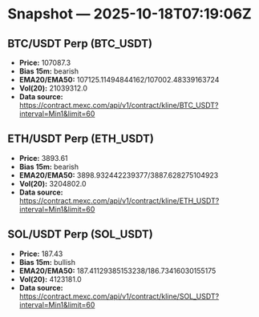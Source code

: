 # Snapshot — 2025-10-18T07:19:06Z

## BTC/USDT Perp (BTC_USDT)
- **Price:** 107087.3
- **Bias 15m:** bearish
- **EMA20/EMA50:** 107125.11494844162/107002.48339163724
- **Vol(20):** 21039312.0
- **Data source:** https://contract.mexc.com/api/v1/contract/kline/BTC_USDT?interval=Min1&limit=60

## ETH/USDT Perp (ETH_USDT)
- **Price:** 3893.61
- **Bias 15m:** bearish
- **EMA20/EMA50:** 3898.932442239377/3887.628275104923
- **Vol(20):** 3204802.0
- **Data source:** https://contract.mexc.com/api/v1/contract/kline/ETH_USDT?interval=Min1&limit=60

## SOL/USDT Perp (SOL_USDT)
- **Price:** 187.43
- **Bias 15m:** bullish
- **EMA20/EMA50:** 187.41129385153238/186.73416030155175
- **Vol(20):** 4123181.0
- **Data source:** https://contract.mexc.com/api/v1/contract/kline/SOL_USDT?interval=Min1&limit=60
